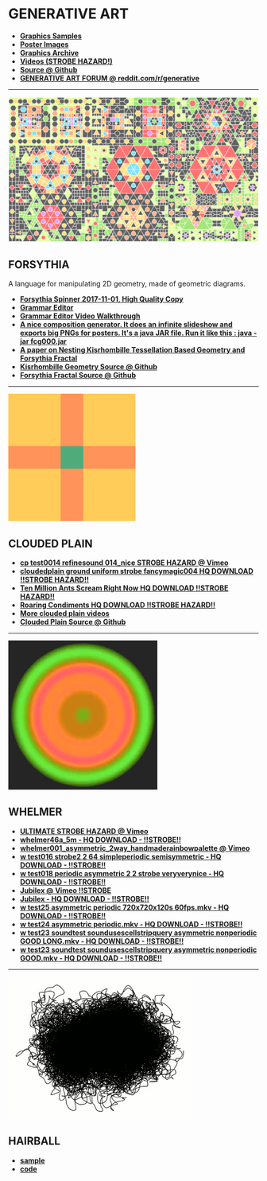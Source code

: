 # GENERATIVE ART

+ **[Graphics Samples](http://www.fleen.org/samples)**
+ **[Poster Images](http://www.fleen.org/poster-images)**
+ **[Graphics Archive](https://github.com/johnalexandergreene/FleenGraphics)**
+ **[Videos (STROBE HAZARD!)](https://vimeo.com/user50769355/videos)**
+ **[Source @ Github](https://github.com/johnalexandergreene)**
+ **[GENERATIVE ART FORUM @ reddit.com/r/generative](http://reddit.com/r/generative)**

---

![](pix/i12.png)

## FORSYTHIA

A language for manipulating 2D geometry, made of geometric diagrams.

+ **[Forsythia Spinner 2017-11-01, High Quality Copy](https://www.dropbox.com/s/mhea9k58km466ic/forsythiaspinner_2017_11_01_720p_30fps.mp4?dl=1)**
+ **[Grammar Editor](https://github.com/johnalexandergreene/Forsythia/tree/master/app/grammarEditor)**
+ **[Grammar Editor Video Walkthrough](https://github.com/johnalexandergreene/Forsythia/raw/master/app/grammarEditor/bin/grammareditorwalkthrough_2017_05_12_how_to_make_a_simple_grammar.ogv)**
+ **[A nice composition generator. It does an infinite slideshow and exports big PNGs for posters. It's a java JAR file. Run it like this : java -jar fcg000.jar](https://www.dropbox.com/s/u9tjljx4wlh1nru/fcg000.jar?dl=1)**
+ **[A paper on Nesting Kisrhombille Tessellation Based Geometry and Forsythia Fractal](https://github.com/johnalexandergreene/Geom_Kisrhombille/blob/master/README.md)**
+ **[Kisrhombille Geometry Source @ Github](https://github.com/johnalexandergreene/Geom_Kisrhombille)**
+ **[Forsythia Fractal Source @ Github](https://github.com/johnalexandergreene/Forsythia)**

---

![](pix/cloudedplainicon_1.png)

## CLOUDED PLAIN

+ **[cp test0014 refinesound 014_nice STROBE HAZARD @ Vimeo](https://vimeo.com/312196135)**
+ **[cloudedplain ground uniform strobe fancymagic004 HQ DOWNLOAD !!STROBE HAZARD!!](https://www.dropbox.com/s/ak3lqzlaxj5ngwq/002_720p_squaresweeper_roaring_condiments_evenniceraudio.mkv?dl=1)**
+ **[Ten Million Ants Scream Right Now HQ DOWNLOAD !!STROBE HAZARD!!](https://www.dropbox.com/s/4e8zhaur4h3i16c/720p_boxsweeper_ten_million_ants_scream_right_now.mkv?dl=1)**
+ **[Roaring Condiments HQ DOWNLOAD !!STROBE HAZARD!!](https://www.dropbox.com/s/ak3lqzlaxj5ngwq/002_720p_squaresweeper_roaring_condiments_evenniceraudio.mkv?dl=1)**
+ **[More clouded plain videos](https://vimeo.com/user50769355/videos)**
+ **[Clouded Plain Source @ Github](https://github.com/johnalexandergreene/CloudedPlain)**

---

![](pix/asdasd.png)

## WHELMER

+ **[ULTIMATE STROBE HAZARD @ Vimeo](https://vimeo.com/308956882)**
+ **[whelmer46a_5m - HQ DOWNLOAD - !!STROBE!!](https://www.dropbox.com/s/6t9skr0ua4le5ma/whelmer46a_5m.mkv?dl=1)**
+ **[whelmer001_asymmetric_2way_handmaderainbowpalette @ Vimeo](https://vimeo.com/303935285)**
+ **[w test016 strobe2 2 64 simpleperiodic semisymmetric - HQ DOWNLOAD - !!STROBE!!](https://www.dropbox.com/s/80dzvb0e6x0t481/w_test016_strobe2_2_64_simpleperiodic_semisymmetric.mkv?dl=1)**
+ **[w test018 periodic asymmetric 2 2 strobe veryverynice - HQ DOWNLOAD - !!STROBE!!](https://www.dropbox.com/s/gwbbf5c7rql737j/w_test018_periodic_asymmetric_2_2_strobe_veryverynice.mkv?dl=1)**
+ **[Jubilex @ Vimeo !!STROBE](https://vimeo.com/305281293)**
+ **[Jubilex - HQ DOWNLOAD - !!STROBE!!](https://www.dropbox.com/s/g1gi545lsywb4vf/w_test21_moreprimitivesound_jubilex.mkv?dl=1)**
+ **[w test25 asymmetric periodic 720x720x120s 60fps.mkv - HQ DOWNLOAD - !!STROBE!!](https://www.dropbox.com/s/crkp35iltsec3bj/w_test25_asymmetric_periodic_720x720x120s_60fps.mkv?dl=1)**
+ **[w test24 asymmetric periodic.mkv - HQ DOWNLOAD - !!STROBE!!](https://www.dropbox.com/s/9sxutjalka76isf/w_test24_asymmetric_periodic.mkv?dl=1)**
+ **[w test23 soundtest soundusescellstripquery asymmetric nonperiodic GOOD LONG.mkv - HQ DOWNLOAD - !!STROBE!!](https://www.dropbox.com/s/57ol43ws5f5vuor/w_test23_soundtest_soundusescellstripquery_asymmetric_nonperiodic_GOOD_LONG.mkv?dl=1)**
+ **[w test23 soundtest soundusescellstripquery asymmetric nonperiodic GOOD.mkv - HQ DOWNLOAD - !!STROBE!!](https://www.dropbox.com/s/7ywg8y0wpmvt0ki/w_test23_soundtest_soundusescellstripquery_asymmetric_nonperiodic_GOOD.mkv?dl=1)**


---

![](pix/hairball.jpg)

## HAIRBALL

+ **[sample](https://www.dropbox.com/s/fhx5m7kh9akeuxb/writhingchoad_small.gif?dl=1)**
+ **[code](https://github.com/johnalexandergreene/Bread/tree/master/app/hairball)**


